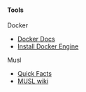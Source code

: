 
#### Tools

Docker

- [Docker Docs](https://docs.docker.com/get-started/overview/)
- [Install Docker Engine](https://docs.docker.com/engine/install/)


Musl

- [Quick Facts](https://musl.libc.org/)
- [MUSL wiki](https://wiki.musl-libc.org/)

